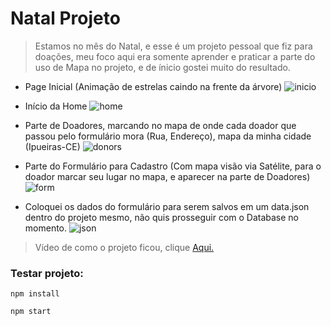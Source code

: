 # Natal Projeto

> Estamos no mês do Natal, e esse é um projeto pessoal que fiz para doações, meu foco aqui era somente aprender e praticar a parte do uso de Mapa no projeto, e de ínicio gostei muito do resultado.
- Page Inicial (Animação de estrelas caindo na frente da árvore)
![inicio](https://user-images.githubusercontent.com/65264902/102721788-bfea3380-42db-11eb-80a1-082d4f6a8fcd.jpg)

- Início da Home
![home](https://user-images.githubusercontent.com/65264902/102721820-e9a35a80-42db-11eb-90ad-1355c884fbde.jpg)
- Parte de Doadores, marcando no mapa de onde cada doador que passou pelo formulário mora (Rua, Endereço), mapa da minha cidade (Ipueiras-CE)
![donors](https://user-images.githubusercontent.com/65264902/102721835-063f9280-42dc-11eb-9032-f87db6179e73.jpg)

- Parte do Formulário para Cadastro (Com mapa visão via Satélite, para o doador marcar seu lugar no mapa, e aparecer na parte de Doadores)
![form](https://user-images.githubusercontent.com/65264902/102721897-54ed2c80-42dc-11eb-9aaa-e5e210e69b3c.jpg)

- Coloquei os dados do formulário para serem salvos em um data.json dentro do projeto mesmo, não quis prosseguir com o Database no momento.
![json](https://user-images.githubusercontent.com/65264902/102721923-8665f800-42dc-11eb-938b-9938404c5d90.jpg)

> Vídeo de como o projeto ficou, clique [Aqui.](https://www.youtube.com/watch?v=4p05Fm9HTZE)

### Testar projeto:

    npm install
    
    npm start
